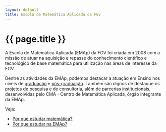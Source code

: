 ```yaml
---
layout: default
title: Escola de Matemática Aplicada da FGV
---
```


# {{ page.title }}

A Escola de Matemática Aplicada (EMAp) da FGV foi criada em 2008 com a
missão de atuar na aquisição e repasse do conhecimento científico e
tecnológico de base matemática para utilização nas áreas de interesse
da FGV.

Dentre as atividades da EMAp, podemos destacar a atuação em Ensino nos
níveis de [graduação](graduacao/descricao.html) e
[pós-graduação](pos-graduacao/descricao.html). Também são dignos de
destaque os projetos de pesquisa e de consultoria, além de parcerias
institucionais, desenvolvidas pelo CMA - Centro de Matemática
Aplicada, órgão integrante da EMAp.

Veja:

- [Por que estudar matemática?](porque-estudar-matematica.html)
- [Por que estudar na EMAp?](porque-estudar-na-emap.html)
 
